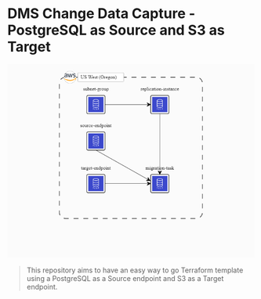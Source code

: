 # DMS Change Data Capture - PostgreSQL as Source and S3 as Target

<img src="dms_cdc_diagram.png" alt="DMS cdc diagram">

> This repository aims to have an easy way to go Terraform template using a PostgreSQL as a Source endpoint and S3 as a Target endpoint.